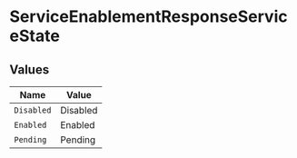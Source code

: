 # ServiceEnablementResponseServiceState


## Values

| Name       | Value      |
| ---------- | ---------- |
| `Disabled` | Disabled   |
| `Enabled`  | Enabled    |
| `Pending`  | Pending    |